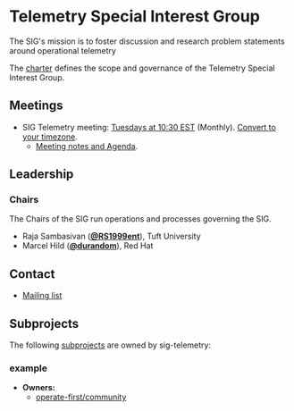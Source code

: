 <!---
This is an autogenerated file!

Please do not edit this file directly, but instead make changes to the
sigs.yaml file in the project root.

This file is part of https://github.com/operate-first/community

To understand how this file is generated, see https://git.k8s.io/community/generator/README.md
--->
# Telemetry Special Interest Group

The SIG's mission is to foster discussion and research problem statements around operational telemetry

The [charter](charter.md) defines the scope and governance of the Telemetry Special Interest Group.

## Meetings
* SIG Telemetry meeting: [Tuesdays at 10:30 EST](meet.google.com/izf-xksf-mzd) (Monthly). [Convert to your timezone](http://www.thetimezoneconverter.com/?t=10:30&tz=EST).
  * [Meeting notes and Agenda](https://docs.google.com/document/d/17ArlqKA_DE3ZDSTMRIblS9bxXDw777k8RtMFdJPFr9M/edit).

## Leadership

### Chairs
The Chairs of the SIG run operations and processes governing the SIG.

* Raja Sambasivan (**[@RS1999ent](https://github.com/RS1999ent)**), Tuft University
* Marcel Hild (**[@durandom](https://github.com/durandom)**), Red Hat

## Contact

- [Mailing list](community@lists.operate-first.cloud)

## Subprojects

The following [subprojects][subproject-definition] are owned by sig-telemetry:
### example
- **Owners:**
  - [operate-first/community](https://github.com/operate-first/community/blob/main/OWNERS)

[subproject-definition]: https://github.com/operate-first/community/blob/master/governance.md#subprojects
<!-- BEGIN CUSTOM CONTENT -->

<!-- END CUSTOM CONTENT -->

